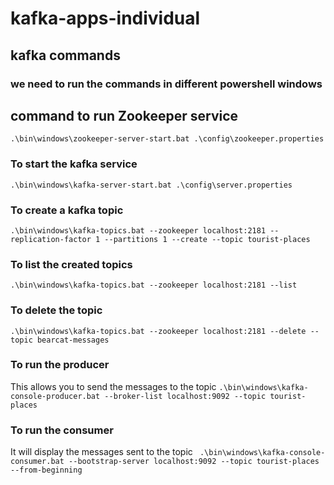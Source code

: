 # kafka-apps-individual

## kafka commands

### we need to run the commands in different powershell windows

## command to run Zookeeper service

```.\bin\windows\zookeeper-server-start.bat .\config\zookeeper.properties ```

### To start the kafka service
``` .\bin\windows\kafka-server-start.bat .\config\server.properties ```
### To create a kafka topic
```.\bin\windows\kafka-topics.bat --zookeeper localhost:2181 --replication-factor 1 --partitions 1 --create --topic tourist-places```
### To list the created topics 
``` .\bin\windows\kafka-topics.bat --zookeeper localhost:2181 --list ```
### To delete the topic 
```.\bin\windows\kafka-topics.bat --zookeeper localhost:2181 --delete --topic bearcat-messages ```
### To run the producer
This allows you to send the messages to the topic
``` .\bin\windows\kafka-console-producer.bat --broker-list localhost:9092 --topic tourist-places ```
### To run the consumer 
It will display the messages sent to the topic
``` .\bin\windows\kafka-console-consumer.bat --bootstrap-server localhost:9092 --topic tourist-places --from-beginning```